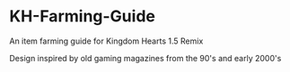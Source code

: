 # KH-Farming-Guide
An item farming guide for Kingdom Hearts 1.5 Remix

Design inspired by old gaming magazines from the 90's
and early 2000's

